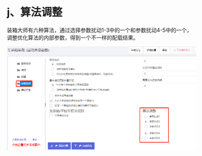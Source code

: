 # j、算法调整

装箱大师有六种算法，通过选择参数扰动1-3中的一个和参数扰动4-5中的一个，调整优化算法的内部参数，得到一个不一样的配载结果。

![](../../../.gitbook/assets/39%20%281%29.png)



